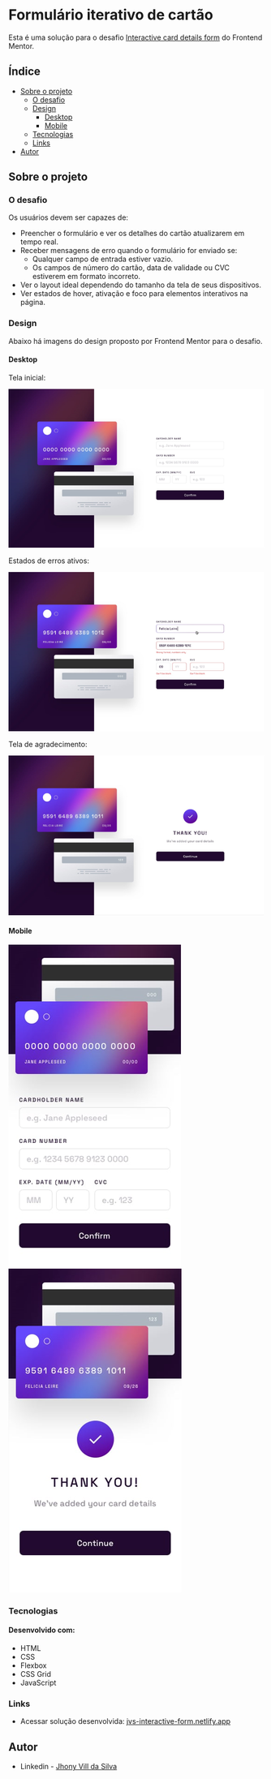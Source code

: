 # Formulário iterativo de cartão

Esta é uma solução para o desafio [Interactive card details form](https://www.frontendmentor.io/challenges/interactive-card-details-form-XpS8cKZDWw) do Frontend Mentor.

## Índice

- [Sobre o projeto](#sobre-o-projeto)
  - [O desafio](#o-desafio)
  - [Design](#design)
    - [Desktop](#desktop)
    - [Mobile](#mobile)
  - [Tecnologias](#tecnologias)
  - [Links](#links)
- [Autor](#autor)

## Sobre o projeto

### O desafio

Os usuários devem ser capazes de:

- Preencher o formulário e ver os detalhes do cartão atualizarem em tempo real.
- Receber mensagens de erro quando o formulário for enviado se:
  - Qualquer campo de entrada estiver vazio.
  - Os campos de número do cartão, data de validade ou CVC estiverem em formato incorreto.
- Ver o layout ideal dependendo do tamanho da tela de seus dispositivos.
- Ver estados de hover, ativação e foco para elementos interativos na página.

### Design

Abaixo há imagens do design proposto por Frontend Mentor para o desafio.

#### Desktop

Tela inicial:

![](./images/design/design-desktop.png)

Estados de erros ativos:

![](./images/design/active-states.png)

Tela de agradecimento:

![](./images/design/complete-state-desktop.png)

#### Mobile

![](./images/design/mobile-design.png) ![](./images/design/mobile-complete-design.png)

### Tecnologias

#### Desenvolvido com:

- HTML
- CSS
- Flexbox
- CSS Grid
- JavaScript

### Links

- Acessar solução desenvolvida: [jvs-interactive-form.netlify.app](https://jvs-interactive-form.netlify.app/)
  
## Autor

- Linkedin - [Jhony Vill da Silva](https://www.linkedin.com/in/jhony-vill-da-silva-390239210)
